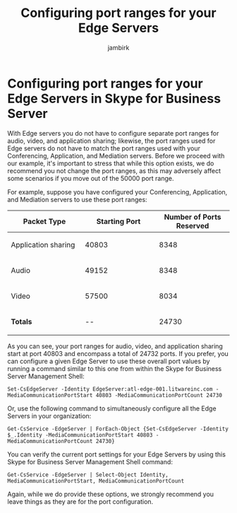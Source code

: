 ﻿---
title: 'Configuring port ranges for your Edge Servers'
ms:assetid: 6f0ae442-6624-4e3f-849a-5b9e387fb8cf
ms:mtpsurl: https://technet.microsoft.com/en-us/library/JJ204996(v=OCS.15)
ms:contentKeyID: 48184469
mtps_version: v=OCS.15
ms.author: jambirk
author: jambirk
manager: serdars
ms.audience: ITPro
ms.topic: article
ms.prod: skype-for-business-itpro
localization_priority: Normal
description: "With Edge servers you do not have to configure separate port ranges for audio, video, and application sharing; likewise, the port ranges used for Edge servers do not have to match the port ranges used with your Conferencing, Application, and Mediation servers."
---


# Configuring port ranges for your Edge Servers in Skype for Business Server


With Edge servers you do not have to configure separate port ranges for audio, video, and application sharing; likewise, the port ranges used for Edge servers do not have to match the port ranges used with your Conferencing, Application, and Mediation servers. Before we proceed with our example, it's important to stress that while this option exists, we do recommend you not change the port ranges, as this may adversely affect some scenarios if you move out of the 50000 port range.

For example, suppose you have configured your Conferencing, Application, and Mediation servers to use these port ranges:


<table>
<colgroup>
<col style="width: 33%" />
<col style="width: 33%" />
<col style="width: 33%" />
</colgroup>
<thead>
<tr class="header">
<th>Packet Type</th>
<th>Starting Port</th>
<th>Number of Ports Reserved</th>
</tr>
</thead>
<tbody>
<tr class="odd">
<td><p>Application sharing</p></td>
<td><p>40803</p></td>
<td><p>8348</p></td>
</tr>
<tr class="even">
<td><p>Audio</p></td>
<td><p>49152</p></td>
<td><p>8348</p></td>
</tr>
<tr class="odd">
<td><p>Video</p></td>
<td><p>57500</p></td>
<td><p>8034</p></td>
</tr>
<tr class="even">
<td><p><strong>Totals</strong></p></td>
<td><p>--</p></td>
<td><p>24730</p></td>
</tr>
</tbody>
</table>


As you can see, your port ranges for audio, video, and application sharing start at port 40803 and encompass a total of 24732 ports. If you prefer, you can configure a given Edge Server to use these overall port values by running a command similar to this one from within the Skype for Business Server Management Shell:

    Set-CsEdgeServer -Identity EdgeServer:atl-edge-001.litwareinc.com -MediaCommunicationPortStart 40803 -MediaCommunicationPortCount 24730

Or, use the following command to simultaneously configure all the Edge Servers in your organization:

    Get-CsService -EdgeServer | ForEach-Object {Set-CsEdgeServer -Identity $_.Identity -MediaCommunicationPortStart 40803 -MediaCommunicationPortCount 24730}

You can verify the current port settings for your Edge Servers by using this Skype for Business Server Management Shell command:

    Get-CsService -EdgeServer | Select-Object Identity, MediaCommunicationPortStart, MediaCommunicationPortCount

Again, while we do provide these options, we strongly recommend you leave things as they are for the port configuration.


